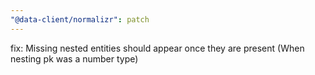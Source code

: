 ```yaml
---
"@data-client/normalizr": patch
---
```


fix: Missing nested entities should appear once they are present (When nesting pk was a number type)
